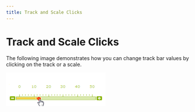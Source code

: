 ```yaml
---
title: Track and Scale Clicks
---
```

# Track and Scale Clicks
The following image demonstrates how you can change track bar values by clicking on the track or a scale.

![ASPxTrackBar_Track_and_Scale_Clicks](../../../images/img16529.gif)